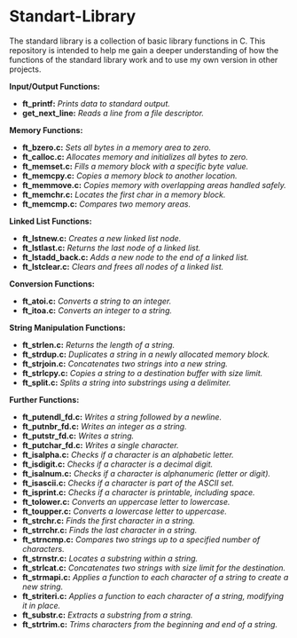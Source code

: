 # Standart-Library
The standard library is a collection of basic library functions in C.
This repository is intended to help me gain a deeper understanding of how the functions of the standard library work and to use my own version in other projects.



**Input/Output Functions:**
- **ft_printf:** _Prints data to standard output._
- **get_next_line:** _Reads a line from a file descriptor._


**Memory Functions:**
- **ft_bzero.c:** _Sets all bytes in a memory area to zero._
- **ft_calloc.c:** _Allocates memory and initializes all bytes to zero._
- **ft_memset.c:** _Fills a memory block with a specific byte value._
- **ft_memcpy.c:** _Copies a memory block to another location._
- **ft_memmove.c:** _Copies memory with overlapping areas handled safely._
- **ft_memchr.c:** _Locates the first char in a memory block._
- **ft_memcmp.c:** _Compares two memory areas._


**Linked List Functions:**
- **ft_lstnew.c:** _Creates a new linked list node._
- **ft_lstlast.c:** _Returns the last node of a linked list._
- **ft_lstadd_back.c:** _Adds a new node to the end of a linked list._
- **ft_lstclear.c:** _Clears and frees all nodes of a linked list._

  
**Conversion Functions:**
- **ft_atoi.c:**        _Converts a string to an integer._
- **ft_itoa.c:**        _Converts an integer to a string._


**String Manipulation Functions:**
- **ft_strlen.c:**      _Returns the length of a string._
- **ft_strdup.c:**      _Duplicates a string in a newly allocated memory block._
- **ft_strjoin.c:**     _Concatenates two strings into a new string._
- **ft_strlcpy.c:**     _Copies a string to a destination buffer with size limit._
- **ft_split.c:**       _Splits a string into substrings using a delimiter._

  
**Further Functions:**
- **ft_putendl_fd.c:**  _Writes a string followed by a newline._
- **ft_putnbr_fd.c:**   _Writes an integer as a string._
- **ft_putstr_fd.c:**   _Writes a string._
- **ft_putchar_fd.c:**  _Writes a single character._
- **ft_isalpha.c:**     _Checks if a character is an alphabetic letter._
- **ft_isdigit.c:**     _Checks if a character is a decimal digit._
- **ft_isalnum.c:**     _Checks if a character is alphanumeric (letter or digit)._
- **ft_isascii.c:**     _Checks if a character is part of the ASCII set._
- **ft_isprint.c:**     _Checks if a character is printable, including space._
- **ft_tolower.c:**     _Converts an uppercase letter to lowercase._
- **ft_toupper.c:**     _Converts a lowercase letter to uppercase._
- **ft_strchr.c:**      _Finds the first character in a string._
- **ft_strrchr.c:**     _Finds the last character in a string._
- **ft_strncmp.c:**     _Compares two strings up to a specified number of characters._
- **ft_strnstr.c:**     _Locates a substring within a string._
- **ft_strlcat.c:**     _Concatenates two strings with size limit for the destination._
- **ft_strmapi.c:**     _Applies a function to each character of a string to create a new string._
- **ft_striteri.c:**    _Applies a function to each character of a string, modifying it in place._
- **ft_substr.c:**      _Extracts a substring from a string._
- **ft_strtrim.c:**     _Trims characters from the beginning and end of a string._
      

